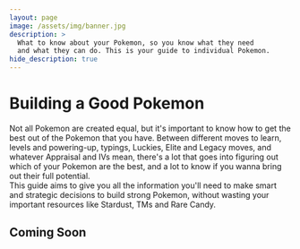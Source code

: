```yaml
---
layout: page
image: /assets/img/banner.jpg
description: >
  What to know about your Pokemon, so you know what they need
  and what they can do. This is your guide to individual Pokemon.
hide_description: true
---
```


# Building a Good Pokemon

Not all Pokemon are created equal, but it's important to know how to get the best out of the Pokemon that you have. Between different moves to learn, levels and powering-up, typings, Luckies, Elite and Legacy moves, and whatever Appraisal and IVs mean, there's a lot that goes into figuring out which of your Pokemon are the best, and a lot to know if you wanna bring out their full potential.\
This guide aims to give you all the information you'll need to make smart and strategic decisions to build strong Pokemon, without wasting your important resources like Stardust, TMs and Rare Candy.

## Coming Soon
